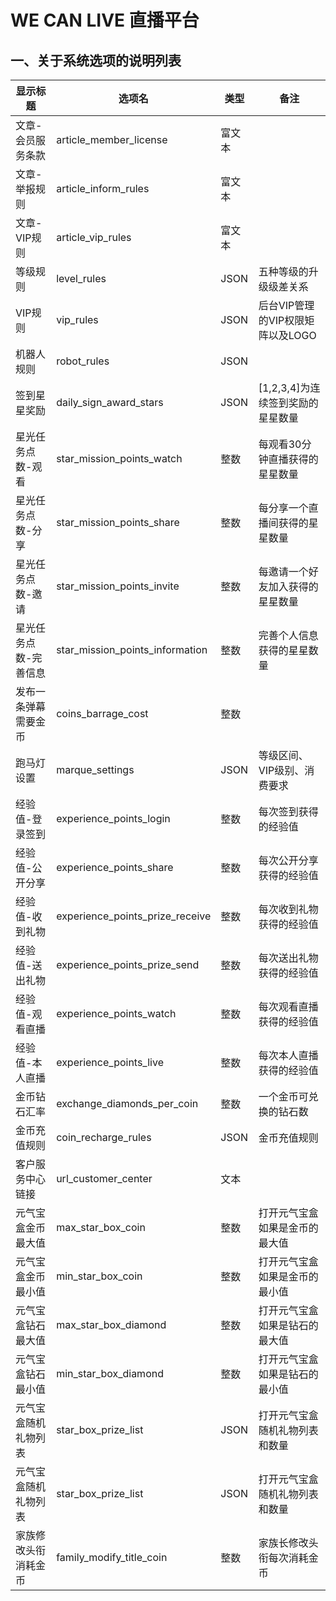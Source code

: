 WE CAN LIVE 直播平台
====================


一、关于系统选项的说明列表
--------------------------

| 显示标题              | 选项名                          | 类型     |   备注                             |
|-----------------------|---------------------------------|----------|------------------------------------|
| 文章-会员服务条款     | article_member_license          | 富文本   |                                    |
| 文章-举报规则         | article_inform_rules            | 富文本   |                                    |
| 文章-VIP规则          | article_vip_rules               | 富文本   |                                    |
| 等级规则              | level_rules                     | JSON     | 五种等级的升级级差关系             |
| VIP规则               | vip_rules                       | JSON     | 后台VIP管理的VIP权限矩阵以及LOGO   |
| 机器人规则            | robot_rules                     | JSON     |                                    |
| 签到星星奖励          | daily_sign_award_stars          | JSON     | [1,2,3,4]为连续签到奖励的星星数量  |
| 星光任务点数-观看     | star_mission_points_watch       | 整数     | 每观看30分钟直播获得的星星数量     |
| 星光任务点数-分享     | star_mission_points_share       | 整数     | 每分享一个直播间获得的星星数量     |
| 星光任务点数-邀请     | star_mission_points_invite      | 整数     | 每邀请一个好友加入获得的星星数量   |
| 星光任务点数-完善信息 | star_mission_points_information | 整数     | 完善个人信息获得的星星数量         |
| 发布一条弹幕需要金币  | coins_barrage_cost              | 整数     |                                    |
| 跑马灯设置            | marque_settings                 | JSON     | 等级区间、VIP级别、消费要求        |
| 经验值-登录签到       | experience_points_login         | 整数     | 每次签到获得的经验值               |
| 经验值-公开分享       | experience_points_share         | 整数     | 每次公开分享获得的经验值           |
| 经验值-收到礼物       | experience_points_prize_receive | 整数     | 每次收到礼物获得的经验值           |
| 经验值-送出礼物       | experience_points_prize_send    | 整数     | 每次送出礼物获得的经验值           |
| 经验值-观看直播       | experience_points_watch         | 整数     | 每次观看直播获得的经验值           |
| 经验值-本人直播       | experience_points_live          | 整数     | 每次本人直播获得的经验值           |
| 金币钻石汇率          | exchange_diamonds_per_coin      | 整数     | 一个金币可兑换的钻石数             |
| 金币充值规则          | coin_recharge_rules             | JSON     | 金币充值规则                       |
| 客户服务中心链接      | url_customer_center             | 文本      |                                 |
| 元气宝盒金币最大值     | max_star_box_coin               | 整数     | 打开元气宝盒如果是金币的最大值     |
| 元气宝盒金币最小值     | min_star_box_coin               | 整数     | 打开元气宝盒如果是金币的最小值     |
| 元气宝盒钻石最大值     | max_star_box_diamond            | 整数     | 打开元气宝盒如果是钻石的最大值     |
| 元气宝盒钻石最小值     | min_star_box_diamond            | 整数     | 打开元气宝盒如果是钻石的最小值     |
| 元气宝盒随机礼物列表   | star_box_prize_list             | JSON     | 打开元气宝盒随机礼物列表和数量     |
| 元气宝盒随机礼物列表   | star_box_prize_list             | JSON     | 打开元气宝盒随机礼物列表和数量     |
| 家族修改头衔消耗金币   | family_modify_title_coin        | 整数     | 家族长修改头衔每次消耗金币         |